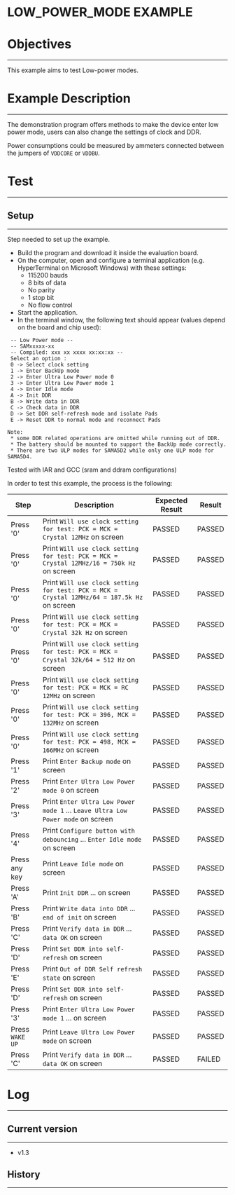 LOW_POWER_MODE EXAMPLE
============

# Objectives
------------
This example aims to test Low-power modes.


# Example Description
---------------------
The demonstration program offers methods to make the device enter low power
mode, users can also change the settings of clock and DDR.

Power consumptions could be measured by ammeters connected between the jumpers
of `VDDCORE` or `VDDBU`.


# Test
------

## Setup
--------
Step needed to set up the example.

* Build the program and download it inside the evaluation board.
* On the computer, open and configure a terminal application (e.g. HyperTerminal
 on Microsoft Windows) with these settings:
	- 115200 bauds
	- 8 bits of data
	- No parity
	- 1 stop bit
	- No flow control
* Start the application.
* In the terminal window, the following text should appear (values depend on the
 board and chip used):
```
 -- Low Power mode --
 -- SAMxxxxx-xx
 -- Compiled: xxx xx xxxx xx:xx:xx --
 Select an option :
 0 -> Select clock setting
 1 -> Enter BackUp mode
 2 -> Enter Ultra Low Power mode 0
 3 -> Enter Ultra Low Power mode 1
 4 -> Enter Idle mode
 A -> Init DDR
 B -> Write data in DDR
 C -> Check data in DDR
 D -> Set DDR self-refresh mode and isolate Pads
 E -> Reset DDR to normal mode and reconnect Pads
```
```
Note:
 * some DDR related operations are omitted while running out of DDR.
 * The battery should be mounted to support the BackUp mode correctly.
 * There are two ULP modes for SAMA5D2 while only one ULP mode for SAMA5D4.
```

Tested with IAR and GCC (sram and ddram configurations)

In order to test this example, the process is the following:

Step | Description | Expected Result | Result
-----|-------------|-----------------|-------
Press '0' | Print `Will use clock setting for test: PCK = MCK = Crystal 12MHz` on screen | PASSED | PASSED
Press '0' | Print `Will use clock setting for test: PCK = MCK = Crystal 12MHz/16 = 750k Hz` on screen | PASSED | PASSED
Press '0' | Print `Will use clock setting for test: PCK = MCK = Crystal 12MHz/64 = 187.5k Hz` on screen | PASSED | PASSED
Press '0' | Print `Will use clock setting for test: PCK = MCK = Crystal 32k Hz` on screen | PASSED | PASSED
Press '0' | Print `Will use clock setting for test: PCK = MCK = Crystal 32k/64 = 512 Hz` on screen | PASSED | PASSED
Press '0' | Print `Will use clock setting for test: PCK = MCK = RC 12MHz` on screen | PASSED | PASSED
Press '0' | Print `Will use clock setting for test: PCK = 396, MCK = 132MHz` on screen | PASSED | PASSED
Press '0' | Print `Will use clock setting for test: PCK = 498, MCK = 166MHz` on screen | PASSED | PASSED
Press '1' | Print `Enter Backup mode` on screen | PASSED | PASSED
Press '2' | Print `Enter Ultra Low Power mode 0` on screen | PASSED | PASSED
Press '3' | Print `Enter Ultra Low Power mode 1` ... `Leave Ultra Low Power mode` on screen | PASSED | PASSED
Press '4' | Print `Configure button with debouncing` ... `Enter Idle mode` on screen | PASSED | PASSED
Press any key | Print `Leave Idle mode` on screen | PASSED | PASSED
Press 'A' | Print `Init DDR` ... on screen | PASSED | PASSED
Press 'B' | Print `Write data into DDR` ... `end of init` on screen | PASSED | PASSED
Press 'C' | Print `Verify data in DDR` ... `data OK` on screen | PASSED | PASSED
Press 'D' | Print `Set DDR into self-refresh` on screen | PASSED | PASSED
Press 'E' | Print `Out of DDR Self refresh state` on screen | PASSED | PASSED
Press 'D' | Print `Set DDR into self-refresh` on screen | PASSED | PASSED
Press '3' | Print `Enter Ultra Low Power mode 1` ... on screen | PASSED | PASSED
Press `WAKE UP` | Print `Leave Ultra Low Power mode` on screen | PASSED | PASSED
Press 'C' | Print `Verify data in DDR` ... `data OK` on screen | PASSED | FAILED


# Log
------

## Current version
--------
 - v1.3

## History
--------
